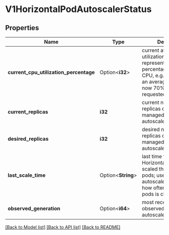 # V1HorizontalPodAutoscalerStatus

## Properties

Name | Type | Description | Notes
------------ | ------------- | ------------- | -------------
**current_cpu_utilization_percentage** | Option<**i32**> | current average CPU utilization over all pods, represented as a percentage of requested CPU, e.g. 70 means that an average pod is using now 70% of its requested CPU. | [optional]
**current_replicas** | **i32** | current number of replicas of pods managed by this autoscaler. | 
**desired_replicas** | **i32** | desired number of replicas of pods managed by this autoscaler. | 
**last_scale_time** | Option<**String**> | last time the HorizontalPodAutoscaler scaled the number of pods; used by the autoscaler to control how often the number of pods is changed. | [optional]
**observed_generation** | Option<**i64**> | most recent generation observed by this autoscaler. | [optional]

[[Back to Model list]](../README.md#documentation-for-models) [[Back to API list]](../README.md#documentation-for-api-endpoints) [[Back to README]](../README.md)


